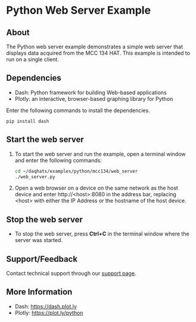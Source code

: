 # Python Web Server Example 

## About
The Python web server example demonstrates a simple web server that displays 
data acquired from the MCC 134 HAT. This example is intended to run on a 
single client.  

## Dependencies
- Dash: Python framework for building Web-based applications
- Plotly: an interactive, browser-based graphing library for Python

Enter the following commands to install the dependencies. 

   ```
   pip install dash  
   ```

## Start the web server
1. To start the web server and run the example, open a terminal window and enter the 
following commands: 

   ```sh
   cd ~/daqhats/examples/python/mcc134/web_server
   ./web_server.py
   ```   
2. Open a web browser on a device on the same network as the host device and
   enter http://\<host\>:8080 in the address bar, replacing \<host\> with either 
   the IP Address or the hostname of the host device.

## Stop the web server
- To stop the web server, press **Ctrl+C** in the terminal window where the server 
was started.

## Support/Feedback
Contact technical support through our [support page](https://www.mccdaq.com/support/support_form.aspx). 

## More Information
- Dash: https://dash.plot.ly
- Plotly: https://plot.ly/python
